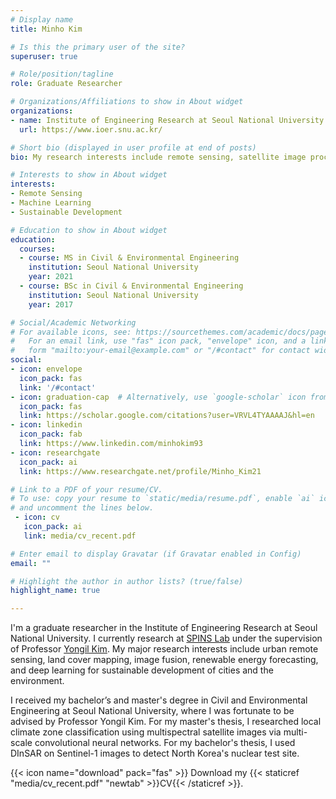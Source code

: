 ```yaml
---
# Display name
title: Minho Kim

# Is this the primary user of the site?
superuser: true

# Role/position/tagline
role: Graduate Researcher

# Organizations/Affiliations to show in About widget
organizations:
- name: Institute of Engineering Research at Seoul National University
  url: https://www.ioer.snu.ac.kr/

# Short bio (displayed in user profile at end of posts)
bio: My research interests include remote sensing, satellite image processing, and deep learning.

# Interests to show in About widget
interests:
- Remote Sensing
- Machine Learning
- Sustainable Development

# Education to show in About widget
education:
  courses:
  - course: MS in Civil & Environmental Engineering
    institution: Seoul National University
    year: 2021
  - course: BSc in Civil & Environmental Engineering
    institution: Seoul National University
    year: 2017

# Social/Academic Networking
# For available icons, see: https://sourcethemes.com/academic/docs/page-builder/#icons
#   For an email link, use "fas" icon pack, "envelope" icon, and a link in the
#   form "mailto:your-email@example.com" or "/#contact" for contact widget.
social:
- icon: envelope
  icon_pack: fas
  link: '/#contact'
- icon: graduation-cap  # Alternatively, use `google-scholar` icon from `ai` icon pack
  icon_pack: fas
  link: https://scholar.google.com/citations?user=VRVL4TYAAAAJ&hl=en
- icon: linkedin
  icon_pack: fab
  link: https://www.linkedin.com/minhokim93
- icon: researchgate
  icon_pack: ai
  link: https://www.researchgate.net/profile/Minho_Kim21

# Link to a PDF of your resume/CV.
# To use: copy your resume to `static/media/resume.pdf`, enable `ai` icons in `params.toml`, 
# and uncomment the lines below.
 - icon: cv
   icon_pack: ai
   link: media/cv_recent.pdf

# Enter email to display Gravatar (if Gravatar enabled in Config)
email: ""

# Highlight the author in author lists? (true/false)
highlight_name: true

---
```


I'm a graduate researcher in the Institute of Engineering Research at Seoul National University. I currently research at [SPINS Lab](http://spins.snu.ac.kr/) under the supervision of Professor [Yongil Kim](https://www.researchgate.net/profile/Yongil_Kim). My major research interests include urban remote sensing, land cover mapping, image fusion, renewable energy forecasting, and deep learning for sustainable development of cities and the environment.

I received my bachelor’s and master's degree in Civil and Environmental Engineering at Seoul National University, where I was fortunate to be advised by Professor Yongil Kim. For my master's thesis, I researched local climate zone classification using multispectral satellite images via multi-scale convolutional neural networks. For my bachelor's thesis, I used DInSAR on Sentinel-1 images to detect North Korea's nuclear test site.

{{< icon name="download" pack="fas" >}} Download my {{< staticref "media/cv_recent.pdf" "newtab" >}}CV{{< /staticref >}}.

